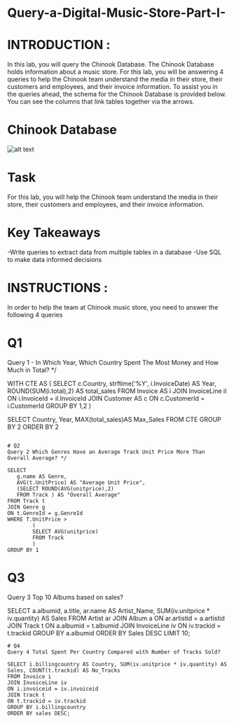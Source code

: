 # Query-a-Digital-Music-Store-Part-I-

# INTRODUCTION :
In this lab, you will query the Chinook Database. The Chinook Database holds information about a music store. For this lab, you will be answering 4 queries to help the Chinook team understand the media in their store, their customers and employees, and their invoice information. To assist you in the queries ahead, the schema for the Chinook Database is provided below. You can see the columns that link tables together via the arrows.
# Chinook Database
![alt text](https://github.com/mamineofficial/Query-a-Digital-Music-Store-Part-I-/blob/master/chinook%20DATBASE.png)

# Task
For this lab, you will help the Chinook team understand the media in their store, their customers and employees, and their invoice information.

# Key Takeaways
-Write queries to extract data from multiple tables in a database
-Use SQL to make data informed decisions
# INSTRUCTIONS :

In order to help the team at Chinook music store, you need to answer the following 4 queries

# Q1 
Query 1 - In Which Year, Which Country Spent The Most Money and How Much in Total? */

WITH CTE AS
	(
	SELECT 
	   c.Country, 
	   strftime('%Y', i.InvoiceDate) AS Year, 
	   ROUND(SUM(i.total),2) AS total_sales
	FROM Invoice AS i
	JOIN InvoiceLine il
	ON i.InvoiceId = il.InvoiceId
	JOIN Customer AS c
	ON c.CustomerId = i.CustomerId
	GROUP BY 1,2
	)

SELECT 
   Country, 
   Year,
   MAX(total_sales)AS Max_Sales
FROM CTE
GROUP BY 2
ORDER BY 2

```

# Q2 
Query 2 Which Genres Have an Average Track Unit Price More Than Overall Average? */

SELECT 
   g.name AS Genre,
   AVG(t.UnitPrice) AS "Average Unit Price", 
   (SELECT ROUND(AVG(unitprice),2) 
   FROM Track ) AS "Overall Average"
FROM Track t
JOIN Genre g
ON t.GenreId = g.GenreId
WHERE T.UnitPrice > 
		(
		SELECT AVG(unitprice)
		FROM Track
		)
GROUP BY 1

```

# Q3
Query 3 Top 10 Albums based on sales?

SELECT a.albumid, a.title, ar.name AS Artist_Name, SUM(iv.unitprice * iv.quantity) AS Sales
FROM Artist ar
JOIN Album a
ON ar.artistid = a.artistid
JOIN Track t
ON a.albumid = t.albumid
JOIN InvoiceLine iv
ON iv.trackid = t.trackid
GROUP BY a.albumid
ORDER BY Sales DESC
LIMIT 10;
```
# Q4 
Query 4 Total Spent Per Country Compared with Number of Tracks Sold?

SELECT i.billingcountry AS Country, SUM(iv.unitprice * iv.quantity) AS Sales, COUNT(t.trackid) AS No_Tracks
FROM Invoice i
JOIN InvoiceLine iv
ON i.invoiceid = iv.invoiceid
JOIN track t
ON t.trackid = iv.trackid
GROUP BY i.billingcountry
ORDER BY sales DESC;
```
